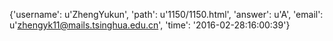 {'username': u'ZhengYukun', 'path': u'1150/1150.html', 'answer': u'A', 'email': u'zhengyk11@mails.tsinghua.edu.cn', 'time': '2016-02-28:16:00:39'}
